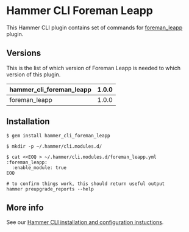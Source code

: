 # Hammer CLI Foreman Leapp

This Hammer CLI plugin contains set of commands for [foreman_leapp](
  https://github.com/oamg/foreman_leapp
) plugin.

## Versions

This is the list of which version of Foreman Leapp is needed to which version of this plugin.

| hammer_cli_foreman_leapp | 1.0.0 |
|----------------------------|-------|
|            foreman_leapp | 1.0.0 |

## Installation

    $ gem install hammer_cli_foreman_leapp

    $ mkdir -p ~/.hammer/cli.modules.d/

    $ cat <<EOQ > ~/.hammer/cli.modules.d/foreman_leapp.yml
    :foreman_leapp:
      :enable_module: true
    EOQ

    # to confirm things work, this should return useful output
    hammer preupgrade_reports --help

## More info

See our [Hammer CLI installation and configuration instuctions](
https://github.com/theforeman/hammer-cli/blob/master/doc/installation.md#installation).